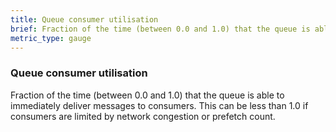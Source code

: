 ```yaml
---
title: Queue consumer utilisation
brief: Fraction of the time (between 0.0 and 1.0) that the queue is able to immediately deliver messages to consumers.
metric_type: gauge
---
```

### Queue consumer utilisation

Fraction of the time (between 0.0 and 1.0) that the queue is able to immediately deliver messages to consumers. This can be less than 1.0 if consumers are limited by network congestion or prefetch count.
